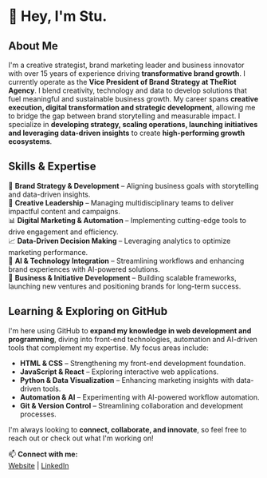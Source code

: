 # 👋 Hey, I'm Stu.

## About Me

I'm a creative strategist, brand marketing leader and business innovator with over 15 years of experience driving **transformative brand growth**. I currently operate as the **Vice President of Brand Strategy at TheRiot Agency**. I blend creativity, technology and data to develop solutions that fuel meaningful and sustainable business growth. My career spans **creative execution, digital transformation and strategic development**, allowing me to bridge the gap between brand storytelling and measurable impact. I specialize in **developing strategy, scaling operations, launching initiatives and leveraging data-driven insights** to create **high-performing growth ecosystems**.

## Skills & Expertise

🚀 **Brand Strategy & Development** – Aligning business goals with storytelling and data-driven insights.  
🎨 **Creative Leadership** – Managing multidisciplinary teams to deliver impactful content and campaigns.  
📊 **Digital Marketing & Automation** – Implementing cutting-edge tools to drive engagement and efficiency.  
📈 **Data-Driven Decision Making** – Leveraging analytics to optimize marketing performance.  
🤖 **AI & Technology Integration** – Streamlining workflows and enhancing brand experiences with AI-powered solutions.  
📢 **Business & Initiative Development** – Building scalable frameworks, launching new ventures and positioning brands for long-term success.  

## Learning & Exploring on GitHub

I'm here using GitHub to **expand my knowledge in web development and programming**, diving into front-end technologies, automation and AI-driven tools that complement my expertise. My focus areas include:

- **HTML & CSS** – Strengthening my front-end development foundation.  
- **JavaScript & React** – Exploring interactive web applications.
- **Python & Data Visualization** – Enhancing marketing insights with data-driven tools.
- **Automation & AI** – Experimenting with AI-powered workflow automation.
- **Git & Version Control** – Streamlining collaboration and development processes.

I'm always looking to **connect, collaborate, and innovate**, so feel free to reach out or check out what I'm working on!

📫 **Connect with me:**  
[Website](https://www.stumclaughlin.com) | [LinkedIn](https://www.linkedin.com/in/stumclaughlin)